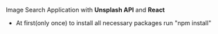 Image Search Application with **Unsplash API** and **React**

* At first(only once) to install all necessary packages run "npm install"  
